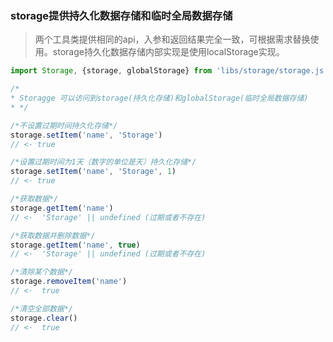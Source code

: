 ### storage提供持久化数据存储和临时全局数据存储


> 两个工具类提供相同的api，入参和返回结果完全一致，可根据需求替换使用。storage持久化数据存储内部实现是使用localStorage实现。

```javascript
import Storage, {storage, globalStorage} from 'libs/storage/storage.js'

/*
* Storagge 可以访问到storage(持久化存储)和globalStorage(临时全局数据存储)
* */

/*不设置过期时间持久化存储*/
storage.setItem('name', 'Storage')
// <· true

/*设置过期时间为1天（数字的单位是天）持久化存储*/
storage.setItem('name', 'Storage', 1)
// <· true

/*获取数据*/
storage.getItem('name')
// <·  'Storage' || undefined (过期或者不存在)

/*获取数据并删除数据*/
storage.getItem('name', true)
// <·  'Storage' || undefined (过期或者不存在)

/*清除某个数据*/
storage.removeItem('name')
// <·  true

/*清空全部数据*/
storage.clear()
// <·  true
```